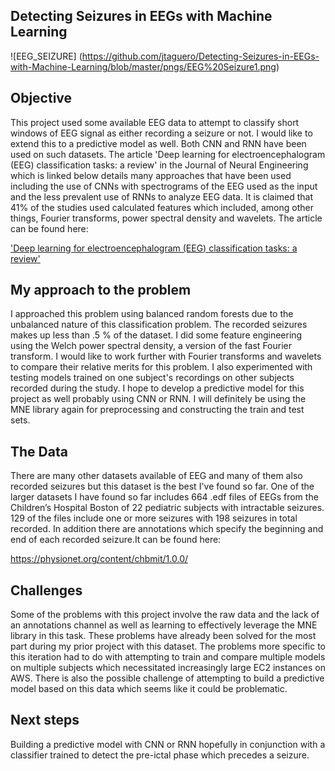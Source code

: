 ## Detecting Seizures in EEGs with Machine Learning

![EEG_SEIZURE]
(https://github.com/jtaguero/Detecting-Seizures-in-EEGs-with-Machine-Learning/blob/master/pngs/EEG%20Seizure1.png)

## Objective

This project used some available EEG data to attempt to classify short windows of EEG signal as either recording a seizure or not. I would like to extend this to a predictive model as well. Both CNN and RNN have been used on such datasets. 
The article 'Deep learning for electroencephalogram (EEG) classification tasks: a review' in the Journal of Neural Engineering which is linked below details many approaches that have been used including the use of CNNs with spectrograms of the EEG used as the input and the less prevalent use of RNNs to analyze EEG data. It is claimed that 41% of the studies used calculated features which included, among other things, Fourier transforms, power spectral density and wavelets. The article can be found here:

['Deep learning for electroencephalogram (EEG) classification tasks: a review'](https://iopscience.iop.org/article/10.1088/1741-2552/ab0ab5/pdf)

## My approach to the problem
 
I approached this problem using balanced random forests due to the unbalanced nature of this classification problem. The recorded seizures makes up less than .5 % of the dataset. I did some feature engineering using the Welch power spectral density, a version of the fast Fourier transform. I would like to work further with Fourier transforms and wavelets to compare their relative merits for this problem. I also experimented with testing models trained on one subject's recordings on other subjects recorded during the study. I hope to develop a predictive model for this project as well probably using CNN or RNN. I will definitely be using the MNE library again for preprocessing and constructing the train and test sets. 
 

## The Data

There are many other datasets available of EEG and many of them also recorded seizures but this dataset is the best I've found so far. One of the larger datasets I have found so far includes 664 .edf files of EEGs from the Children’s Hospital Boston of 22 pediatric subjects with intractable seizures. 129 of the files include one or more seizures with 198 seizures in total recorded. In addition there are annotations which specify the beginning and end of each recorded seizure.It can be found here:

https://physionet.org/content/chbmit/1.0.0/

## Challenges

Some of the problems with this project involve the raw data and the lack of an annotations channel as well as learning to effectively leverage the MNE library in this task. These problems have already been solved for the most part during my prior project with this dataset. The problems more specific to this iteration had to do with attempting to train and compare multiple models on multiple subjects which necessitated increasingly large EC2 instances on AWS. There is also the possible challenge of attempting to build a predictive model based on this data which seems like it could be problematic. 

## Next steps
Building a predictive model with CNN or RNN hopefully in conjunction with a classifier trained to detect the pre-ictal phase which precedes a seizure.

